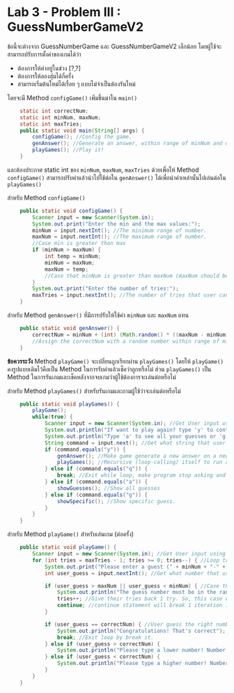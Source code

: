 # Lab 3 - Problem III : GuessNumberGameV2

ข้อนี้จะต่างจาก GuessNumberGame และ GuessNumberGameV2 เล็กน้อย
โดยผู้ใช้จะสามารถปรับการตั้งค่าของเกมได้ว่า
* ต้องการให้ค่าอยู่ในช่วง [?,?]
* ต้องการให้ลองสุ่มได้กี่ครั้ง
* สามารถเริ่มต้นใหม่ได้เรื่อย ๆ แบบไม่จำเป็นต้องรันใหม่

โดยจะมี Method `configGame()` เพิ่มขึ้นมาใน `main()`
```java
    static int correctNum;
    static int minNum, maxNum;
    static int maxTries;
    public static void main(String[] args) {
        configGame(); //Config the game.
        genAnswer(); //Generate an answer, within range of minNum and maxNum.
        playGames(); //Play it!
    }
```
และต้องประกาศ static int ของ `minNum`, `maxNum`, `maxTries` ด้วยเพื่อให้ Method `configGame()` สามารถปรับค่าแล้วนำไปใช้ต่อใน `genAnswer()` ได้เพื่อนำค่าเหล่านั้นไปเล่นต่อใน `playGames()`


สำหรับ Method `configGame()`
```java
    public static void configGame() {
        Scanner input = new Scanner(System.in);
        System.out.print("Enter the min and the max values:");
        minNum = input.nextInt(); //The minimum range of number.
        maxNum = input.nextInt(); //The maximum range of number.
        //Case min is greater than max
        if (minNum > maxNum) {
            int temp = minNum;
            minNum = maxNum;
            maxNum = temp;
            //Case that minNum is greater than maxNum (maxNum should be the greatest).
        }
        System.out.print("Enter the number of tries:");
        maxTries = input.nextInt(); //The number of tries that user can guess.
    }
```

สำหรับ Method `genAnswer()` ที่มีการปรับให้ใช้ค่า `minNum` และ `maxNum` แทน
```java
    public static void genAnswer() {
        correctNum = minNum + (int) (Math.random() * ((maxNum - minNum) + 1));
        //Assign the correctNum with a random number within range of minNum to maxNum.
    }
```


**ข้อควรระวัง** Method `playGame()` จะเปลี่ยนถูกเรียกผ่าน `playGames()` โดยให้ `playGame()` คงรูปแบบเดิมไว้คือเป็น Method ในการรับค่าแล้วเช็คว่าถูกหรือไม่ ส่วน `playGames()` เป็น Method ในการรันเกมและเช็คหลังจากจบเกมว่าผู้ใช้ต้องการจะเล่นต่อหรือไม่


สำหรับ Method `playGames()` สำหรับรันเกมและถามผู้ใช้ว่าจะเล่นต่อหรือไม่
```java
    public static void playGames() {
        playGame();
        while(true) {
            Scanner input = new Scanner(System.in); //Get User input using Scanner.
            System.out.println("If want to play again? type 'y' to continue or 'q' to quit:");
            System.out.println("Type 'a' to see all your guesses or 'g' to see a guess on a specific play.");
            String command = input.next(); //Get what string that user input.
            if (command.equals("y")) {
                genAnswer(); //Make game generate a new answer on a new game.
                playGames(); //Recursive (loop-calling) itself to run a new game.
            } else if (command.equals("q")) {
                break; //Exit while loop, make program stop asking and exit.
            } else if (command.equals("a")) {
                showGuesses(); //Show all guesses
            } else if (command.equals("g")) {
                showSpecific(); //Show specific guess.
            }
        }
    }
```

สำหรับ Method `playGame()` สำหรับเล่นเกม (ต่อครั้ง)
```java
    public static void playGame() {
        Scanner input = new Scanner(System.in); //Get User input using Scanner.
        for (int tries = maxTries - 1; tries >= 0; tries--) { //Loop tries to make program run as times as user config.
            System.out.print("Please enter a guest (" + minNum + "-" + maxNum + "):");
            int user_guess = input.nextInt(); //Get what number that user input.

            if (user_guess > maxNum || user_guess < minNum) { //Case that user input isn't in range of minNum and maxNum.
                System.out.println("The guess number must be in the range " + minNum + " and " + maxNum);
                tries++; //Give their tries back 1 try. So, this case will not decreased remaining tries.
                continue; //continue statement will break 1 iteration in the loop, and continue with the next iteration in the loop.
            }

            if (user_guess == correctNum) { //User guess the right number
                System.out.println("Congratulations! That's correct");
                break; //Exit loop by break it.
            } else if (user_guess > correctNum) {
                System.out.println("Please type a lower number! Number of remaining tries:" + tries);  //Input is too high, advice him to lower it.
            } else if (user_guess < correctNum) {
                System.out.println("Please type a higher number! Number of remaining tries:" + tries); //Input is too low, advice him to higher it.
            }
        }
    }
```